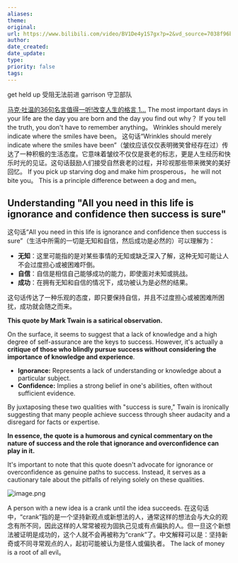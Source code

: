 ```yaml
---
aliases: 
theme: 
original: 
url: https://www.bilibili.com/video/BV1De4y1S7gx?p=2&vd_source=7038f96b6bb3b14743531b102b109c43
author: 
date_created: 
date_update: 
type: 
priority: false
tags:
---
```

get held up 受阻无法前进
garrison 守卫部队

[马克·吐温的36句名言值得一听!改变人生的格言 1...](https://www.bilibili.com/video/BV1De4y1S7gx?p=2&vd_source=7038f96b6bb3b14743531b102b109c43)
The most important days in your life are the day you are born and the day you find out why？
If you tell the truth, you don't have to remember anything。
Wrinkles should merely indicate where the smiles have been。
这句话“Wrinkles should merely indicate where the smiles have been”（皱纹应该仅仅表明微笑曾经存在过）传达了一种积极的生活态度。它意味着皱纹不仅仅是衰老的标志，更是人生经历和快乐时光的见证。这句话鼓励人们接受自然衰老的过程，并珍视那些带来微笑的美好回忆。
If you pick up starving dog and make him prosperous， he will not bite you。 This is a principle difference between a dog and men。


## Understanding "All you need in this life is ignorance and confidence then success is sure"

这句话“All you need in this life is ignorance and confidence then success is sure”（生活中所需的一切是无知和自信，然后成功是必然的）可以理解为：

- **无知**：这里可能指的是对某些事情的无知或缺乏深入了解，这种无知可能让人不会过度担心或被困难吓倒。
- **自信**：自信是相信自己能够成功的能力，即使面对未知或挑战。
- **成功**：在拥有无知和自信的情况下，成功被认为是必然的结果。

这句话传达了一种乐观的态度，即只要保持自信，并且不过度担心或被困难所困扰，成功就会随之而来。

**This quote by Mark Twain is a satirical observation.**

On the surface, it seems to suggest that a lack of knowledge and a high degree of self-assurance are the keys to success. However, it's actually a **critique of those who blindly pursue success without considering the importance of knowledge and experience**.

- **Ignorance:** Represents a lack of understanding or knowledge about a particular subject.
- **Confidence:** Implies a strong belief in one's abilities, often without sufficient evidence.

By juxtaposing these two qualities with "success is sure," Twain is ironically suggesting that many people achieve success through sheer audacity and a disregard for facts or expertise.

**In essence, the quote is a humorous and cynical commentary on the nature of success and the role that ignorance and overconfidence can play in it.**

It's important to note that this quote doesn't advocate for ignorance or overconfidence as genuine paths to success. Instead, it serves as a cautionary tale about the pitfalls of relying solely on these qualities.

![image.png](https://cdn.jsdelivr.net/gh/duanbiao2000/BlogGallery@main/picture/20240816181557.png)

A person with a new idea is a crank until the idea succeeds.
在这句话中，“crank”指的是一个坚持新观点或新想法的人，通常这样的想法会与大众的观念有所不同，因此这样的人常常被视为固执己见或有点偏执的人。但一旦这个新想法被证明是成功的，这个人就不会再被称为“crank”了。中文解释可以是：坚持新奇或不同寻常观点的人，起初可能被认为是怪人或偏执者。
The lack of money is a root of all evil。